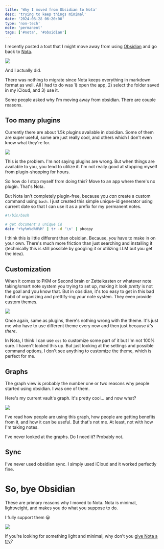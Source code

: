 ```yaml
---
title: 'Why I moved from Obsidian to Nota'
desc: 'trying to keep things minimal'
date: '2024-03-28 06:20:00'
type: 'non-tech'
note: 'permanent'
tags: ['#nota', '#obsidian']
---
```


I recently posted a toot that I might move away from using [Obsidian](https://obsidian.md/) and go back to [Nota](https://nota.md/).

![](/images/2403280523/toot-20240328.webp)

And I actually did. 

There was nothing to migrate since Nota keeps everything in markdown format as well. All I had to do was 1) open the app, 2) select the folder saved in my iCloud, and 3) use it.

Some people asked why I'm moving away from obsidian. There are couple reasons.

## Too many plugins

Currently there are about 1.5k plugins available in obsidian. Some of them are super useful, some are just really cool, and others which I don't even know what they're for.

![](/images/2403280523/obsidian-plugin.webp)

This is the problem. I'm not saying plugins are wrong. But when things are available to you, you tend to utilize it. I'm not really good at stopping myself from plugin-shopping for hours.

So how do I stop myself from doing this? Move to an app where there's no plugin. That's Nota.

But Nota isn't completely plugin-free, because you _can_ create a custom command using `bash`. I just created this simple unique-id generator using current date so that I can use it as a prefix for my permanent notes. 

```bash
#!/bin/bash

# get document's unique id
date '+%y%m%d%H%M' | tr -d '\n' | pbcopy
```

I think this is little different than obsidian. Because, _you_ have to make in on your own. There's much more friction than just searching and installing it (technically this is still possible by googling it or utilizing LLM but you get the idea).

## Customization

When it comes to PKM or Second brain or Zettelkasten or whatever note taking/smart note system you trying to set up, making it look _pretty_ is not the goal and you know that. But in obsidian, it's too easy to get in this bad habit of organizing and prettify-ing your note system. They even provide custom themes. 

![](/images/2403280523/obsidian-theme.webp)

Once again, same as plugins, there's nothing wrong with the theme. It's just me who have to use different theme every now and then just because _it's there_.

In Nota, I think I can use `css` to customize some part of it but I'm not 100% sure. I haven't looked this up. But just looking at the settings and possible command options, I don't see anything to customize the theme, which is perfect for me.

## Graphs

The graph view is probably the number one or two reasons why people started using obsidian. I was one of them.

Here's my current vault's graph. It's pretty cool... and now what?

![](/images/2403280523/obsidian-graph.gif)

I've read how people are using this graph, how people are getting benefits from it, and how it can be useful. But that's not me. At least, not with how I'm taking notes.

I've never looked at the graphs. Do I need it? Probably not.

## Sync

I've never used obsidian sync. I simply used iCloud and it worked perfectly fine.


# So, bye Obsidian
These are primary reasons why I moved to Nota. Nota is minimal, lightweight, and makes you do what you suppose to do. 

I fully support them 😀

![](/images/2403280523/nota-license.webp)

If you're looking for something light and minimal, why don't you [give Nota a try](https://nota.md/)?
